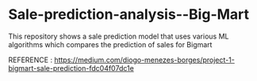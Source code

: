 # Sale-prediction-analysis--Big-Mart
This repository shows a sale prediction model that uses various ML algorithms which compares the prediction of sales for Bigmart







REFERENCE :
https://medium.com/diogo-menezes-borges/project-1-bigmart-sale-prediction-fdc04f07dc1e
